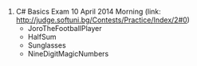 1. C# Basics Exam 10 April 2014 Morning
(link: http://judge.softuni.bg/Contests/Practice/Index/2#0)
	- JoroTheFootballPlayer
	- HalfSum
	- Sunglasses
	- NineDigitMagicNumbers